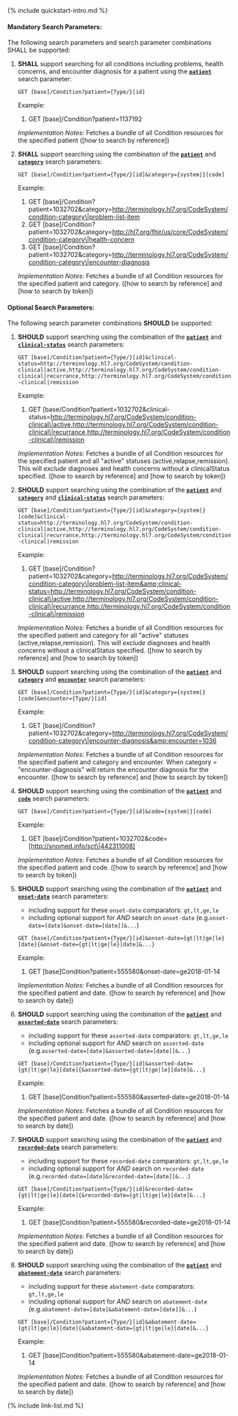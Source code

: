

<!-- Source = /Users/ehaas/Documents/FHIR/US-Core/input/. This file is generated by SearchParameterMakerR4.ipynb Do not edit directly. -->{% include quickstart-intro.md %}

#### Mandatory Search Parameters:

The following search parameters and search parameter combinations SHALL be supported:

1. **SHALL** support searching for all conditions including problems, health concerns, and encounter diagnosis for a patient using the **[`patient`](SearchParameter-us-core-condition-patient.html)** search parameter:

    `GET [base]/Condition?patient={Type/}[id]`

    Example:
    
      1. GET [base]/Condition?patient=1137192

    *Implementation Notes:* Fetches a bundle of all Condition resources for the specified patient ([how to search by reference])

1. **SHALL** support searching using the combination of the **[`patient`](SearchParameter-us-core-condition-patient.html)** and **[`category`](SearchParameter-us-core-condition-category.html)** search parameters:

    `GET [base]/Condition?patient={Type/}[id]&category={system|}[code]`

    Example:
    
      1. GET [base]/Condition?patient=1032702&amp;category=http://terminology.hl7.org/CodeSystem/condition-category\|problem-list-item
      1. GET [base]/Condition?patient=1032702&amp;category=http://hl7.org/fhir/us/core/CodeSystem/condition-category\|health-concern
      1. GET [base]/Condition?patient=1032702&amp;category=http://terminology.hl7.org/CodeSystem/condition-category\|encounter-diagnosis

    *Implementation Notes:* Fetches a bundle of all Condition resources for the specified patient and category. ([how to search by reference] and [how to search by token])


#### Optional Search Parameters:

The following search parameter combinations **SHOULD** be supported:

1. **SHOULD** support searching using the combination of the **[`patient`](SearchParameter-us-core-condition-patient.html)** and **[`clinical-status`](SearchParameter-us-core-condition-clinical-status.html)** search parameters:

    `GET [base]/Condition?patient={Type/}[id]&clinical-status=http://terminology.hl7.org/CodeSystem/condition-clinical|active,http://terminology.hl7.org/CodeSystem/condition-clinical|recurrance,http://terminology.hl7.org/CodeSystem/condition-clinical|remission`

    Example:
    
      1. GET [base/Condition?patient=1032702&amp;clinical-status=http://terminology.hl7.org/CodeSystem/condition-clinical\|active,http://terminology.hl7.org/CodeSystem/condition-clinical\|recurrance,http://terminology.hl7.org/CodeSystem/condition-clinical\|remission

    *Implementation Notes:* Fetches a bundle of all Condition resources for the specified patient and all &#34;active&#34; statuses (active,relapse,remission). This will *exclude* diagnoses and health concerns without a clinicalStatus specified. ([how to search by reference] and [how to search by token])

1. **SHOULD** support searching using the combination of the **[`patient`](SearchParameter-us-core-condition-patient.html)** and **[`category`](SearchParameter-us-core-condition-category.html)** and **[`clinical-status`](SearchParameter-us-core-condition-clinical-status.html)** search parameters:

    `GET [base]/Condition?patient={Type/}[id]&category={system|}[code]&clinical-status=http://terminology.hl7.org/CodeSystem/condition-clinical|active,http://terminology.hl7.org/CodeSystem/condition-clinical|recurrance,http://terminology.hl7.org/CodeSystem/condition-clinical|remission`

    Example:
    
      1. GET [base]/Condition?patient=1032702&amp;category=http://terminology.hl7.org/CodeSystem/condition-category\|problem-list-item&amp;clinical-status=http://terminology.hl7.org/CodeSystem/condition-clinical\|active,http://terminology.hl7.org/CodeSystem/condition-clinical\|recurrance,http://terminology.hl7.org/CodeSystem/condition-clinical\|remission

    *Implementation Notes:* Fetches a bundle of all Condition resources for the specified patient and category for all &#34;active&#34; statuses (active,relapse,remission). This will *exclude* diagnoses and health concerns without a clinicalStatus specified. ([how to search by reference] and [how to search by token])

1. **SHOULD** support searching using the combination of the **[`patient`](SearchParameter-us-core-condition-patient.html)** and **[`category`](SearchParameter-us-core-condition-category.html)** and **[`encounter`](SearchParameter-us-core-condition-encounter.html)** search parameters:

    `GET [base]/Condition?patient={Type/}[id]&category={system|}[code]&encounter={Type/}[id]`

    Example:
    
      1. GET [base]/Condition?patient=1032702&amp;category=http://terminology.hl7.org/CodeSystem/condition-category\|encounter-diagnosis&amp;encounter=1036

    *Implementation Notes:* Fetches a bundle of all Condition resources for the specified patient and category and encounter. When category = &#34;encounter-diagnosis&#34; will return the encounter diagnosis for the encounter. ([how to search by reference] and [how to search by token])

1. **SHOULD** support searching using the combination of the **[`patient`](SearchParameter-us-core-condition-patient.html)** and **[`code`](SearchParameter-us-core-condition-code.html)** search parameters:

    `GET [base]/Condition?patient={Type/}[id]&code={system|}[code]`

    Example:
    
      1. GET [base]/Condition?patient=1032702&amp;code=[http://snomed.info/sct\|442311008]

    *Implementation Notes:* Fetches a bundle of all Condition resources for the specified patient and code. ([how to search by reference] and [how to search by token])

1. **SHOULD** support searching using the combination of the **[`patient`](SearchParameter-us-core-condition-patient.html)** and **[`onset-date`](SearchParameter-us-core-condition-onset-date.html)** search parameters:
    - including support for these `onset-date` comparators: `gt,lt,ge,le`
    - including optional support for *AND* search on `onset-date` (e.g.`onset-date=[date]&onset-date=[date]]&...`)

    `GET [base]/Condition?patient={Type/}[id]&onset-date={gt|lt|ge|le}[date]{&onset-date={gt|lt|ge|le}[date]&...}`

    Example:
    
      1. GET [base]Condition?patient=555580&amp;onset-date=ge2018-01-14

    *Implementation Notes:* Fetches a bundle of all Condition resources for the specified patient and date.  ([how to search by reference] and [how to search by date])

1. **SHOULD** support searching using the combination of the **[`patient`](SearchParameter-us-core-condition-patient.html)** and **[`asserted-date`](SearchParameter-us-core-condition-asserted-date.html)** search parameters:
    - including support for these `asserted-date` comparators: `gt,lt,ge,le`
    - including optional support for *AND* search on `asserted-date` (e.g.`asserted-date=[date]&asserted-date=[date]]&...`)

    `GET [base]/Condition?patient={Type/}[id]&asserted-date={gt|lt|ge|le}[date]{&asserted-date={gt|lt|ge|le}[date]&...}`

    Example:
    
      1. GET [base]Condition?patient=555580&amp;asserted-date=ge2018-01-14

    *Implementation Notes:* Fetches a bundle of all Condition resources for the specified patient and date.  ([how to search by reference] and [how to search by date])

1. **SHOULD** support searching using the combination of the **[`patient`](SearchParameter-us-core-condition-patient.html)** and **[`recorded-date`](SearchParameter-us-core-condition-recorded-date.html)** search parameters:
    - including support for these `recorded-date` comparators: `gt,lt,ge,le`
    - including optional support for *AND* search on `recorded-date` (e.g.`recorded-date=[date]&recorded-date=[date]]&...`)

    `GET [base]/Condition?patient={Type/}[id]&recorded-date={gt|lt|ge|le}[date]{&recorded-date={gt|lt|ge|le}[date]&...}`

    Example:
    
      1. GET [base]Condition?patient=555580&amp;recorded-date=ge2018-01-14

    *Implementation Notes:* Fetches a bundle of all Condition resources for the specified patient and date.  ([how to search by reference] and [how to search by date])

1. **SHOULD** support searching using the combination of the **[`patient`](SearchParameter-us-core-condition-patient.html)** and **[`abatement-date`](SearchParameter-us-core-condition-abatement-date.html)** search parameters:
    - including support for these `abatement-date` comparators: `gt,lt,ge,le`
    - including optional support for *AND* search on `abatement-date` (e.g.`abatement-date=[date]&abatement-date=[date]]&...`)

    `GET [base]/Condition?patient={Type/}[id]&abatement-date={gt|lt|ge|le}[date]{&abatement-date={gt|lt|ge|le}[date]&...}`

    Example:
    
      1. GET [base]Condition?patient=555580&amp;abatement-date=ge2018-01-14

    *Implementation Notes:* Fetches a bundle of all Condition resources for the specified patient and date.  ([how to search by reference] and [how to search by date])




{% include link-list.md %}